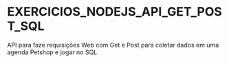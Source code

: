 # EXERCICIOS_NODEJS_API_GET_POST_SQL
 API para faze requisições Web com Get e Post para coletar dados em uma agenda Petshop e jogar no SQL
